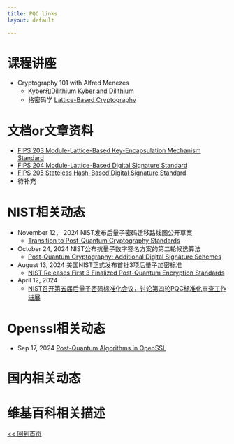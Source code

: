```yaml
---
title: PQC links
layout: default

---
```

# 课程讲座
- Cryptography 101 with Alfred Menezes
    - Kyber和Dilithium [Kyber and Dilithium](https://cryptography101.ca/kyber-dilithium/)
    - 格密码学 [Lattice-Based Cryptography](https://cryptography101.ca/lattice-based-cryptography/)


# 文档or文章资料
- [FIPS 203
Module-Lattice-Based Key-Encapsulation Mechanism Standard](https://csrc.nist.gov/pubs/fips/203/final)
- [FIPS 204 
Module-Lattice-Based Digital Signature Standard](https://csrc.nist.gov/pubs/fips/204/final)
- [FIPS 205
Stateless Hash-Based Digital Signature Standard](https://csrc.nist.gov/pubs/fips/205/final)
- 待补充

# NIST相关动态
- November 12， 2024 NIST发布后量子密码迁移路线图公开草案
    - [Transition to Post-Quantum Cryptography Standards](https://csrc.nist.gov/pubs/ir/8547/ipd)
- October 24, 2024 NIST公布抗量子数字签名方案的第二轮候选算法
    - [Post-Quantum Cryptography: Additional Digital Signature Schemes](https://csrc.nist.gov/Projects/pqc-dig-sig/round-2-additional-signatures)
 - August 13, 2024 美国NIST正式发布首批3项后量子加密标准
    - [NIST Releases First 3 Finalized Post-Quantum Encryption Standards](https://www.nist.gov/news-events/news/2024/08/nist-releases-first-3-finalized-post-quantum-encryption-standards)
- April 12, 2024 
    - [NIST召开第五届后量子密码标准化会议，讨论第四轮PQC标准化审查工作进展](https://www.secrss.com/articles/65285)


# Openssl相关动态

- Sep 17, 2024 
[Post-Quantum Algorithms in OpenSSL](https://openssl-library.org/post/2024-09-17-post-quantum/)

# 国内相关动态

# 维基百科相关描述



[<< 回到首页](./index)